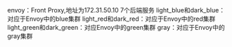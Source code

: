 envoy：Front Proxy,地址为172.31.50.10
7个后端服务
light_blue和dark_blue：对应于Envoy中的blue集群
light_red和dark_red：对应于Envoy中的red集群
light_green和dark_green：对应Envoy中的green集群
gray：对应于Envoy中的gray集群